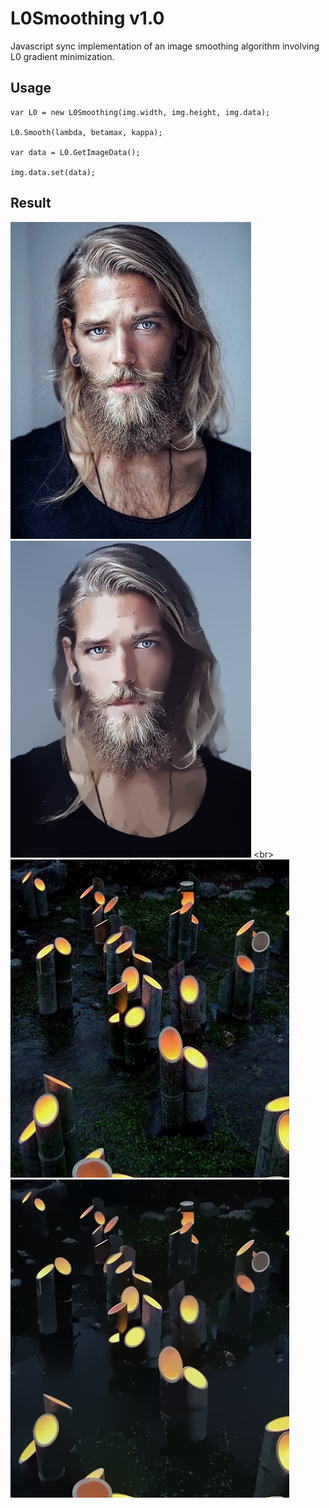 # L0Smoothing v1.0
Javascript sync implementation of an image smoothing algorithm involving L0 gradient minimization.

## Usage
    var L0 = new L0Smoothing(img.width, img.height, img.data);
    
    L0.Smooth(lambda, betamax, kappa);
    
    var data = L0.GetImageData();
    
    img.data.set(data);

## Result
![](https://github.com/SimbaScorpio/L0Smoothing/raw/master/img/model.jpg)
![](https://github.com/SimbaScorpio/L0Smoothing/raw/master/img/model_result.png) \<br>
![](https://github.com/SimbaScorpio/L0Smoothing/raw/master/img/scene.jpg)
![](https://github.com/SimbaScorpio/L0Smoothing/raw/master/img/scene_result.png)
